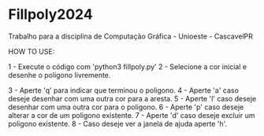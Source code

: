 # Fillpoly2024
Trabalho para a disciplina de Computação Gráfica - Unioeste - CascavelPR

HOW TO USE:

1 - Execute o código com 'python3 fillpoly.py'
2 - Selecione a cor inicial e desenhe o poligono livremente.

3 - Aperte 'q' para indicar que terminou o poligono.
4 - Aperte 'a' caso deseje desenhar com uma outra cor para a aresta.
5 - Aperte 'l' caso deseje desenhar com uma outra cor para o poligono.
6 - Aperte 'p' caso deseje alterar a cor de um poligono existente.
7 - Aperte 'd' caso deseje excluir um poligono existente.
8 - Caso deseje ver a janela de ajuda aperte 'h'.
